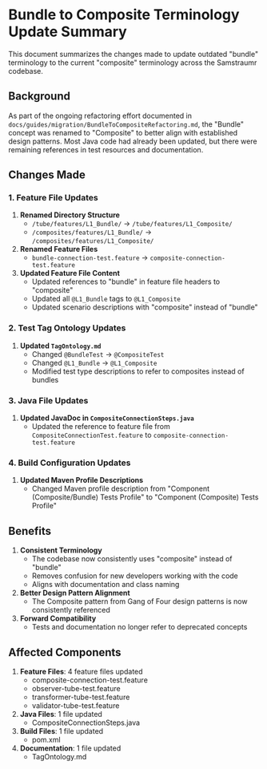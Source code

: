 # Bundle to Composite Terminology Update Summary

This document summarizes the changes made to update outdated "bundle" terminology to the current "composite" terminology across the Samstraumr codebase.

## Background

As part of the ongoing refactoring effort documented in `docs/guides/migration/BundleToCompositeRefactoring.md`, the "Bundle" concept was renamed to "Composite" to better align with established design patterns. Most Java code had already been updated, but there were remaining references in test resources and documentation.

## Changes Made

### 1. Feature File Updates

1. **Renamed Directory Structure**
   - `/tube/features/L1_Bundle/` → `/tube/features/L1_Composite/`
   - `/composites/features/L1_Bundle/` → `/composites/features/L1_Composite/`
2. **Renamed Feature Files**
   - `bundle-connection-test.feature` → `composite-connection-test.feature`
3. **Updated Feature File Content**
   - Updated references to "bundle" in feature file headers to "composite"
   - Updated all `@L1_Bundle` tags to `@L1_Composite`
   - Updated scenario descriptions with "composite" instead of "bundle"

### 2. Test Tag Ontology Updates

1. **Updated `TagOntology.md`**
   - Changed `@BundleTest` → `@CompositeTest`
   - Changed `@L1_Bundle` → `@L1_Composite`
   - Modified test type descriptions to refer to composites instead of bundles

### 3. Java File Updates

1. **Updated JavaDoc in `CompositeConnectionSteps.java`**
   - Updated the reference to feature file from `CompositeConnectionTest.feature` to `composite-connection-test.feature`

### 4. Build Configuration Updates

1. **Updated Maven Profile Descriptions**
   - Changed Maven profile description from "Component (Composite/Bundle) Tests Profile" to "Component (Composite) Tests Profile"

## Benefits

1. **Consistent Terminology**
   - The codebase now consistently uses "composite" instead of "bundle"
   - Removes confusion for new developers working with the code
   - Aligns with documentation and class naming
2. **Better Design Pattern Alignment**
   - The Composite pattern from Gang of Four design patterns is now consistently referenced
3. **Forward Compatibility**
   - Tests and documentation no longer refer to deprecated concepts

## Affected Components

1. **Feature Files**: 4 feature files updated
   - composite-connection-test.feature
   - observer-tube-test.feature
   - transformer-tube-test.feature
   - validator-tube-test.feature
2. **Java Files**: 1 file updated
   - CompositeConnectionSteps.java
3. **Build Files**: 1 file updated
   - pom.xml
4. **Documentation**: 1 file updated
   - TagOntology.md
